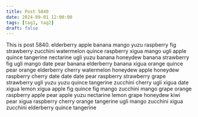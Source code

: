 ```yaml
---
title: Post 5840
date: 2024-09-01 12:00:00
tags: [tag1, tag2]
draft: false
---
```

This is post 5840.
elderberry
apple
banana
mango
yuzu
raspberry
fig
strawberry
zucchini
watermelon
quince
raspberry
xigua
mango
ugli
apple
quince
tangerine
nectarine
ugli
yuzu
banana
honeydew
banana
strawberry
fig
ugli
mango
date
pear
banana
elderberry
banana
xigua
orange
quince
pear
orange
elderberry
cherry
watermelon
honeydew
apple
honeydew
raspberry
cherry
date
date
date
pear
raspberry
strawberry
grape
strawberry
ugli
yuzu
yuzu
quince
tangerine
zucchini
cherry
ugli
xigua
date
xigua
lemon
xigua
apple
fig
quince
fig
mango
zucchini
mango
grape
orange
raspberry
apple
pear
apple
yuzu
nectarine
lemon
grape
honeydew
kiwi
pear
xigua
raspberry
cherry
orange
tangerine
ugli
mango
zucchini
xigua
zucchini
elderberry
quince
tangerine
